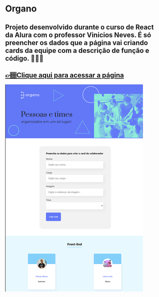 # Organo

## Projeto desenvolvido durante o curso de React da Alura com o professor Vinicios Neves. É só preencher os dados que a página vai criando cards da equipe com a descrição de função e código. 👩🏽‍💻



## [👉🏽Clique aqui para acessar a página](https://organo-tau-nine.vercel.app/)


![preview](./public/imagens/projeto.png)